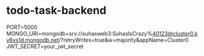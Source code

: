 # todo-task-backend


<!-- env -->
PORT=5000
MONGO_URI=mongodb+srv://suhasweb3:SuhasIsCrazy%40123@cluster0.ky6vs1d.mongodb.net/?retryWrites=true&w=majority&appName=Cluster0
JWT_SECRET=your_jwt_secret